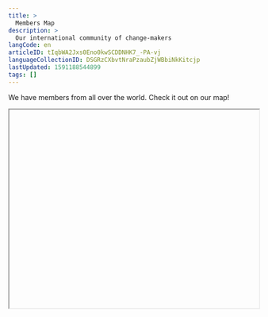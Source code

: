```yaml
---
title: >
  Members Map
description: >
  Our international community of change-makers
langCode: en
articleID: tIqbWA2Jxs0Eno0kwSCDDNHK7_-PA-vj
languageCollectionID: DSGRzCXbvtNraPzaubZjWBbiNkKitcjp
lastUpdated: 1591188544899
tags: []
---
```


We have members from all over the world. Check it out on our map!

<iframe width="100%" height="400px"></iframe>